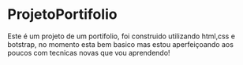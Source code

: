 # ProjetoPortifolio

Este é um projeto de um portifolio, foi construido utilizando html,css e botstrap, no momento esta bem basico
mas estou aperfeiçoando aos poucos com tecnicas novas que vou aprendendo!
